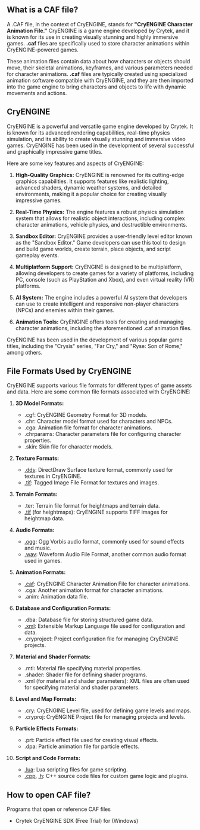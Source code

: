 ## What is a CAF file?

A .CAF file, in the context of CryENGINE, stands for **"CryENGINE Character Animation File."** CryENGINE is a game engine developed by Crytek, and it is known for its use in creating visually stunning and highly immersive games. **.caf** files are specifically used to store character animations within CryENGINE-powered games.

These animation files contain data about how characters or objects should move, their skeletal animations, keyframes, and various parameters needed for character animations. **.caf** files are typically created using specialized animation software compatible with CryENGINE, and they are then imported into the game engine to bring characters and objects to life with dynamic movements and actions.

## CryENGINE

CryENGINE is a powerful and versatile game engine developed by Crytek. It is known for its advanced rendering capabilities, real-time physics simulation, and its ability to create visually stunning and immersive video games. CryENGINE has been used in the development of several successful and graphically impressive game titles.

Here are some key features and aspects of CryENGINE:

1.  **High-Quality Graphics:** CryENGINE is renowned for its cutting-edge graphics capabilities. It supports features like realistic lighting, advanced shaders, dynamic weather systems, and detailed environments, making it a popular choice for creating visually impressive games.
    
2.  **Real-Time Physics:** The engine features a robust physics simulation system that allows for realistic object interactions, including complex character animations, vehicle physics, and destructible environments.
    
3.  **Sandbox Editor:** CryENGINE provides a user-friendly level editor known as the "Sandbox Editor." Game developers can use this tool to design and build game worlds, create terrain, place objects, and script gameplay events.
    
4.  **Multiplatform Support:** CryENGINE is designed to be multiplatform, allowing developers to create games for a variety of platforms, including PC, console (such as PlayStation and Xbox), and even virtual reality (VR) platforms.
    
5.  **AI System:** The engine includes a powerful AI system that developers can use to create intelligent and responsive non-player characters (NPCs) and enemies within their games.
    
6.  **Animation Tools:** CryENGINE offers tools for creating and managing character animations, including the aforementioned .caf animation files.
    
CryENGINE has been used in the development of various popular game titles, including the "Crysis" series, "Far Cry," and "Ryse: Son of Rome," among others.

## File Formats Used by CryENGINE

CryENGINE supports various file formats for different types of game assets and data. Here are some common file formats associated with CryENGINE:

1.  **3D Model Formats:**
    
    -   .cgf: CryENGINE Geometry Format for 3D models.
    -   .chr: Character model format used for characters and NPCs.
    -   .cga: Animation file format for character animations.
    -   .chrparams: Character parameters file for configuring character properties.
    -   .skin: Skin file for character models.
2.  **Texture Formats:**
    
    -   [.dds](/image/dds/): DirectDraw Surface texture format, commonly used for textures in CryENGINE.
    -   [.tif](/image/tiff/): Tagged Image File Format for textures and images.
3.  **Terrain Formats:**
    
    -   .ter: Terrain file format for heightmaps and terrain data.
    -   [.tif](/image/tiff/) (for heightmaps): CryENGINE supports TIFF images for heightmap data.
4.  **Audio Formats:**
    
    -   [.ogg](/audio/ogg/): Ogg Vorbis audio format, commonly used for sound effects and music.
    -   [.wav](/audio/wav/): Waveform Audio File Format, another common audio format used in games.
5.  **Animation Formats:**
    
    -   [.caf](/database/caf/): CryENGINE Character Animation File for character animations.
    -   .cga: Another animation format for character animations.
    -   .anim: Animation data file.
6.  **Database and Configuration Formats:**
    
    -   .dba: Database file for storing structured game data.
    -   [.xml](/web/xml/): Extensible Markup Language file used for configuration and data.
    -   .cryproject: Project configuration file for managing CryENGINE projects.
7.  **Material and Shader Formats:**
    
    -   .mtl: Material file specifying material properties.
    -   .shader: Shader file for defining shader programs.
    -   .xml (for material and shader parameters): XML files are often used for specifying material and shader parameters.
8.  **Level and Map Formats:**
    
    -   .cry: CryENGINE Level file, used for defining game levels and maps.
    -   .cryproj: CryENGINE Project file for managing projects and levels.
9.  **Particle Effects Formats:**
    
    -   .prt: Particle effect file used for creating visual effects.
    -   .dpa: Particle animation file for particle effects.
10. **Script and Code Formats:**
    
    -   [.lua](/programming/lua/): Lua scripting files for game scripting.
    -   [.cpp](/programming/cpp/), [.h](/programming/h/): C++ source code files for custom game logic and plugins.

## How to open CAF file?

Programs that open or reference CAF files

- Crytek CryENGINE SDK (Free Trial) for (Windows)


